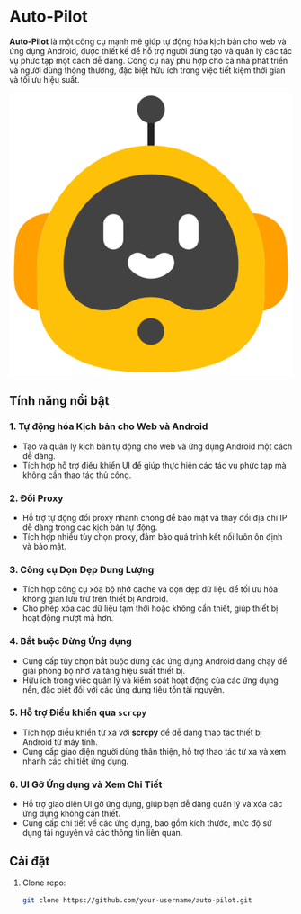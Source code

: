 # Auto-Pilot

**Auto-Pilot** là một công cụ mạnh mẽ giúp tự động hóa kịch bản cho web và ứng dụng Android, được thiết kế để hỗ trợ người dùng tạo và quản lý các tác vụ phức tạp một cách dễ dàng. Công cụ này phù hợp cho cả nhà phát triển và người dùng thông thường, đặc biệt hữu ích trong việc tiết kiệm thời gian và tối ưu hiệu suất.

![screenshot](Images/icon_tool.png)

## Tính năng nổi bật

### 1. Tự động hóa Kịch bản cho Web và Android
- Tạo và quản lý kịch bản tự động cho web và ứng dụng Android một cách dễ dàng.
- Tích hợp hỗ trợ điều khiển UI để giúp thực hiện các tác vụ phức tạp mà không cần thao tác thủ công.

### 2. Đổi Proxy
- Hỗ trợ tự động đổi proxy nhanh chóng để bảo mật và thay đổi địa chỉ IP dễ dàng trong các kịch bản tự động.
- Tích hợp nhiều tùy chọn proxy, đảm bảo quá trình kết nối luôn ổn định và bảo mật.

### 3. Công cụ Dọn Dẹp Dung Lượng
- Tích hợp công cụ xóa bộ nhớ cache và dọn dẹp dữ liệu để tối ưu hóa không gian lưu trữ trên thiết bị Android.
- Cho phép xóa các dữ liệu tạm thời hoặc không cần thiết, giúp thiết bị hoạt động mượt mà hơn.

### 4. Bắt buộc Dừng Ứng dụng
- Cung cấp tùy chọn bắt buộc dừng các ứng dụng Android đang chạy để giải phóng bộ nhớ và tăng hiệu suất thiết bị.
- Hữu ích trong việc quản lý và kiểm soát hoạt động của các ứng dụng nền, đặc biệt đối với các ứng dụng tiêu tốn tài nguyên.

### 5. Hỗ trợ Điều khiển qua `scrcpy`
- Tích hợp điều khiển từ xa với **scrcpy** để dễ dàng thao tác thiết bị Android từ máy tính.
- Cung cấp giao diện người dùng thân thiện, hỗ trợ thao tác từ xa và xem nhanh các chi tiết ứng dụng.

### 6. UI Gỡ Ứng dụng và Xem Chi Tiết
- Hỗ trợ giao diện UI gỡ ứng dụng, giúp bạn dễ dàng quản lý và xóa các ứng dụng không cần thiết.
- Cung cấp chi tiết về các ứng dụng, bao gồm kích thước, mức độ sử dụng tài nguyên và các thông tin liên quan.

## Cài đặt

1. Clone repo:
   ```bash
   git clone https://github.com/your-username/auto-pilot.git

